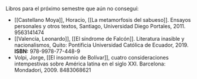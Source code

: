 Libros para el próximo semestre que aún no conseguí:
- [[Castellano Moya]], Horacio, [[La metamorfosis del sabueso]]. Ensayos personales y otros textos, Santiago, Universidad Diego Portales, 2011. 9563141474
- [[Valencia, Leonardo]], [[El síndrome de Falcón]]. Literatura inasible y nacionalismos, Quito: Pontificia Universidad Católica de Ecuador, 2019. **ISBN:** 978-9978-77-448-9
- Volpi, Jorge, [[El insomnio de Bolívar]], cuatro consideraciones intempestivas sobre América latina en el siglo XXI. Barcelona: Mondadori, 2009. 8483068621

